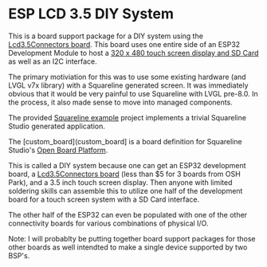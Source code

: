 # ESP LCD 3.5 DIY System

This is a board support package for a DIY system using the [Lcd3.5Connectors board](https://github.com/jacobvc/ESP32-Hardware-Boards/tree/main/Lcd3.5Connectors). This board uses one entire side of an ESP32 Development Module to host a [320 x 480 touch screen display and SD Card](http://www.lcdwiki.com/3.5inch_SPI_Module_ILI9488_SKU:MSP3520) as well as an I2C interface.

The primary motiviation for this was to use some existing hardware (and LVGL v7x library) with a Squareline generated screen. It was immediately obvious that it would be very painful to use Squareline with LVGL pre-8.0. In the process, it also made sense to move into managed components.

The provided [Squareline example](examples/SquareLine) project implements a trivial Squareline Studio generated application.

The [custom_board](custom_board] is a board definition for Squareline Studio's [Open Board Platform](https://docs.squareline.io/docs/obp).

This is called a DIY system because one can get an ESP32 development board, a [Lcd3.5Connectors board](https://github.com/jacobvc/ESP32-Hardware-Boards/tree/main/Lcd3.5Connectors) (less than $5 for 3 boards from OSH Park), and a 3.5 inch touch screen display. Then anyone with limited soldering skills can assemble this to utilize one half of the development board for a touch screen system with a SD Card interface.

The other half of the ESP32 can even be populated with one of the other connectivity boards for various combinations of physical I/O.

Note: I will probablty be putting together board support packages for those other boards as well intendted to make a single device supported by two BSP's.


